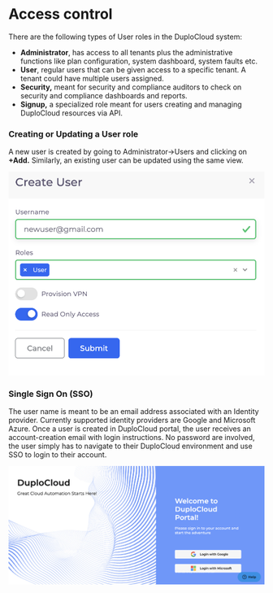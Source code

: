 # Access control

There are the following types of User roles in the DuploCloud system:

* **Administrator**, has access to all tenants plus the administrative functions like plan configuration, system dashboard, system faults etc.
* **User**, regular users that can be given access to a specific tenant. A tenant could have multiple users assigned.
* **Security,** meant for security and compliance auditors to check on security and compliance dashboards and reports.
* **Signup,** a specialized role meant for users creating and managing DuploCloud resources via API.

### Creating or Updating a User role

A new user is created by going to Administrator->Users and clicking on **+Add.** Similarly, an existing user can be updated using the same view.

&#x20;                                   ![](<../../.gitbook/assets/Screen Shot 2022-06-30 at 12.16.03 AM.png>)

### Single Sign On (SSO)

The user name is meant to be an email address associated with an Identity provider. Currently supported identity providers are Google and Microsoft Azure. Once a user is created in DuploCloud portal, the user receives an account-creation email with login instructions. No password are involved, the user simply has to navigate to their DuploCloud environment and use SSO to login to their account.

![](<../../.gitbook/assets/Screen Shot 2022-06-30 at 12.18.51 AM.png>)
